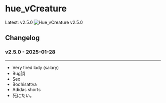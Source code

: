 # hue_vCreature

Latest: v2.5.0
![Hue_vCreature v2.5.0](https://github.com/HueVirtualCreature/hue_vCreature/blob/main/reference/2.5.0/20240920%20oomukade.hue.%20character%20reference%20sheet%20v2.1.0_watermarked_smaller.png?raw=true)

## Changelog
### v2.5.0 - 2025-01-28
----
- Very tired lady (salary)
- Bug顔
- Sex
- Bodhisattva
- Adidas shorts
- 死にたい。
